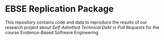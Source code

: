 # EBSE Replication Package

This repository contains code and data to reproduce the results of our research project about
*Self-Admitted Technical Debt in Pull Requests* for the course Evidence-Based Software Engineering.
